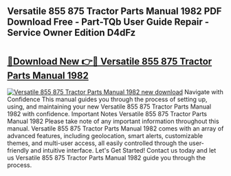 ## Versatile 855 875 Tractor Parts Manual 1982 PDF Download Free - Part-TQb User Guide Repair - Service Owner Edition D4dFz

# <h2><a href="http://bc76280.oget.top/?id=Versatile+855+875+Tractor+Parts+Manual+1982">🔗Download New 👉🔴 Versatile 855 875 Tractor Parts Manual 1982</a></h2>

[![Versatile 855 875 Tractor Parts Manual 1982 new download](https://i.imgur.com/5g1atiW.png)](http://bc76280.oget.top/?id=Versatile+855+875+Tractor+Parts+Manual+1982)
Navigate with Confidence This manual guides you through the process of setting up, using, and maintaining your new Versatile 855 875 Tractor Parts Manual 1982 with confidence. Important Notes Versatile 855 875 Tractor Parts Manual 1982 Please take note of any important information throughout this manual. Versatile 855 875 Tractor Parts Manual 1982 comes with an array of advanced features, including geolocation, smart alerts, customizable themes, and multi-user access, all easily controlled through the user-friendly and intuitive interface. Let's Get Started! Contact us today and let us Versatile 855 875 Tractor Parts Manual 1982 guide you through the process.

